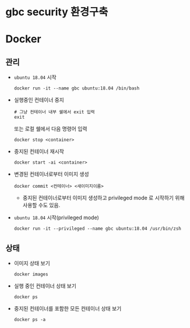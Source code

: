 # gbc security 환경구축

# Docker

## 관리

- `ubuntu 18.04` 시작 

  ```shell
  docker run -it --name gbc ubuntu:18.04 /bin/bash
  ```

- 실행중인 컨테이너 중지 

  ```shell
  # 그냥 컨테이너 내부 쉘에서 exit 입력 
  exit
  ```
  
  또는 로컬 쉘에서 다음 명령어 입력 

  ```shell
  docker stop <container>
  ```

- 중지된 컨테이너 재시작

  ```shell
  docker start -ai <container>
  ```

- 변경된 컨테이너로부터 이미지 생성 

  ```shell
  docker commit <컨테이너> <새이미지이름>
  ```

  - 중지된 컨테이너로부터 이미지 생성하고 privileged mode 로 시작하기 위해 사용할 수도 있음. 

- `ubuntu 18.04` 시작(privileged mode)

  ```shell
  docker run -it --privileged --name gbc ubuntu:18.04 /usr/bin/zsh
  ```

## 상태

- 이미지 상태 보기

  ```shell
  docker images 
  ```

- 실행 중인 컨테이너 상태 보기

  ```shell
  docker ps 
  ```

- 중지된 컨테이너를 포함한 모든 컨테이너 상태 보기

  ```shell
  docker ps -a
  ```